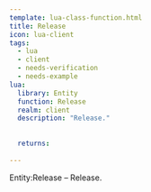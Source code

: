 ```yaml
---
template: lua-class-function.html
title: Release
icon: lua-client
tags:
  - lua
  - client
  - needs-verification
  - needs-example
lua:
  library: Entity
  function: Release
  realm: client
  description: "Release."
  
  
  returns:
    
---
```


<div class="lua__search__keywords">
Entity:Release &#x2013; Release.
</div>
